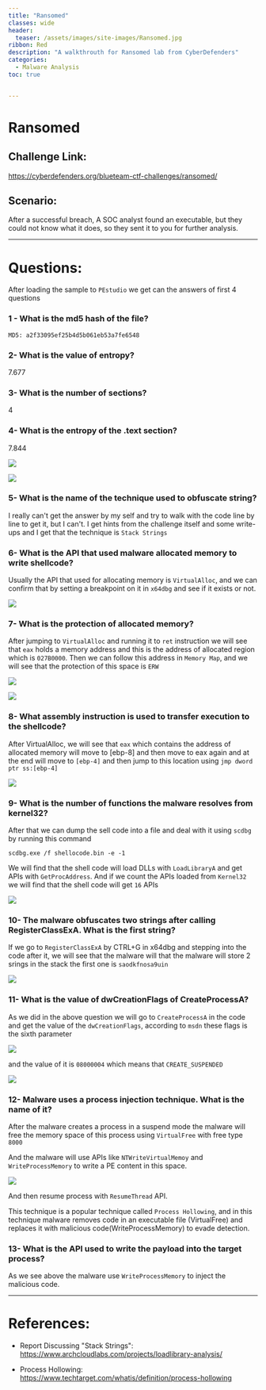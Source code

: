 ```yaml
---
title: "Ransomed"
classes: wide
header:
  teaser: /assets/images/site-images/Ransomed.jpg
ribbon: Red
description: "A walkthrouth for Ransomed lab from CyberDefenders"
categories:
  - Malware Analysis
toc: true


---
```


# Ransomed

## Challenge Link:
https://cyberdefenders.org/blueteam-ctf-challenges/ransomed/


## Scenario:
After a successful breach, A SOC analyst found an executable, but they could not know what it does, so they sent it to you for further analysis.

---


# Questions:

After loading the sample to `PEstudio` we get can the answers of first 4 questions

### 1 - What is the md5 hash of the file?

```
MD5: a2f33095ef25b4d5b061eb53a7fe6548
```


### 2- What is the value of entropy?

7.677

### 3- What is the number of sections?

4

### 4- What is the entropy of the .text section?

7.844

![](/assets/images/malware-analysis/Ransomed/Hash_Entropy.png)

![](/assets/images/malware-analysis/Ransomed/Sections.png)

### 5- What is the name of the technique used to obfuscate string?

I really can't get the answer by my self and try to walk with the code line by line to get it, but I can't.
I get hints from the challenge itself and some write-ups and I get that the technique is `Stack Strings`


### 6- What is the API that used malware allocated memory to write shellcode?

Usually the API that used for allocating memory is `VirtualAlloc`, and we can confirm that by setting a breakpoint on it in `x64dbg` and see if it exists or not.

![](/assets/images/malware-analysis/Ransomed/VirtualAlloc.png)

### 7- What is the protection of allocated memory?

After jumping to `VirtualAlloc` and running it to `ret` instruction we will see that `eax` holds a memory address and this is the address of allocated region which is `027B0000`. Then we can follow this address in `Memory Map`, and we will see that the protection of this space is `ERW`

![](/assets/images/malware-analysis/Ransomed/after_VirtualAlloc.png)

![](/assets/images/malware-analysis/Ransomed/Memory_Protection.png)

### 8- What assembly instruction is used to transfer execution to the shellcode?

After VirtualAlloc, we will see that `eax` which contains the address of allocated memory will move to [ebp-8] and then move to eax again and at the end will move to `[ebp-4]` and then jump to this location using `jmp dword ptr ss:[ebp-4]`

![](/assets/images/malware-analysis/Ransomed/jump_instruction.png)


### 9- What is the number of functions the malware resolves from kernel32?

After that we can dump the sell code into a file and deal with it using `scdbg` by running this command 

```
scdbg.exe /f shellocode.bin -e -1
```

We will find that the shell code will load DLLs with `LoadLibraryA` and get APIs with `GetProcAddress`. And if we count the APIs loaded from `Kernel32` we will find that the shell code will get `16` APIs

![](/assets/images/malware-analysis/Ransomed/Shell_code.png)

### 10- The malware obfuscates two strings after calling RegisterClassExA. What is the first string?

If we go to `RegisterClassExA` by CTRL+G in x64dbg and stepping into the code after it, we will see that the malware will that the malware will store 2 srings in the stack the first one is `saodkfnosa9uin`

![](/assets/images/malware-analysis/Ransomed/Reg_string.png)


### 11- What is the value of dwCreationFlags of CreateProcessA?

As we did in the above question we will go to `CreateProcessA` in the code and get the value of the `dwCreationFlags`, according to `msdn` these flags is the sixth parameter 

![](/assets/images/malware-analysis/Ransomed/dw_parameter.png)

and the value of it is `08000004` which means that `CREATE_SUSPENDED`

![](/assets/images/malware-analysis/Ransomed/value_of_dw.png)


### 12- Malware uses a process injection technique. What is the name of it?

After the malware creates a process in a suspend mode the malware will free the memory space of this process using `VirtualFree` with free type `8000`

And the malware will use APIs like `NTWriteVirtualMemoy` and `WriteProcessMemory` to write a PE content in this space.

![](/assets/images/malware-analysis/Ransomed/write_memory.png)

And then resume process with `ResumeThread` API.

This technique is a popular technique called `Process Hollowing`, and in this technique malware removes code in an executable file (VirtualFree) and replaces it with malicious code(WriteProcessMemory) to evade detection.


### 13- What is the API used to write the payload into the target process?

As we see above the malware use `WriteProcessMemory` to inject the malicious code.







---

# References:

- Report Discussing "Stack Strings":
https://www.archcloudlabs.com/projects/loadlibrary-analysis/

- Process Hollowing: 
https://www.techtarget.com/whatis/definition/process-hollowing